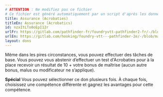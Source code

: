 ```yaml
---
# ATTENTION : Ne modifiez pas ce fichier
# Ce fichier est généré automatiquement par un script d'après les données du module Foundry VTT officiel et de sa traduction
title: Assurance (Acrobaties)
titleEn: Assurance (Acrobatics)
id: nzxItLTo0oEpI12r
urlFr: https://gitlab.com/pathfinder-fr/foundryvtt-pathfinder2-fr/-/blob/master/data/feats/nzxItLTo0oEpI12r.htm
urlEn: https://gitlab.com/hooking/foundry-vtt---pathfinder-2e/-/blob/master/packs/data/feats.db/assurance-acrobatics.json
layout: dons
---
```

Même dans les pires circonstances, vous pouvez effectuer des tâches de base. Vous pouvez vous abstenir d’effectuer un test d'Acrobaties pour à la place recevoir un résultat de 10 + votre bonus de maîtrise (aucun autre bonus, malus ou modificateur ne s’applique).

**Spécial** Vous pouvez sélectionner ce don plusieurs fois. À chaque fois, choisissez une compétence différente et gagnez les avantages pour cette compétence.
